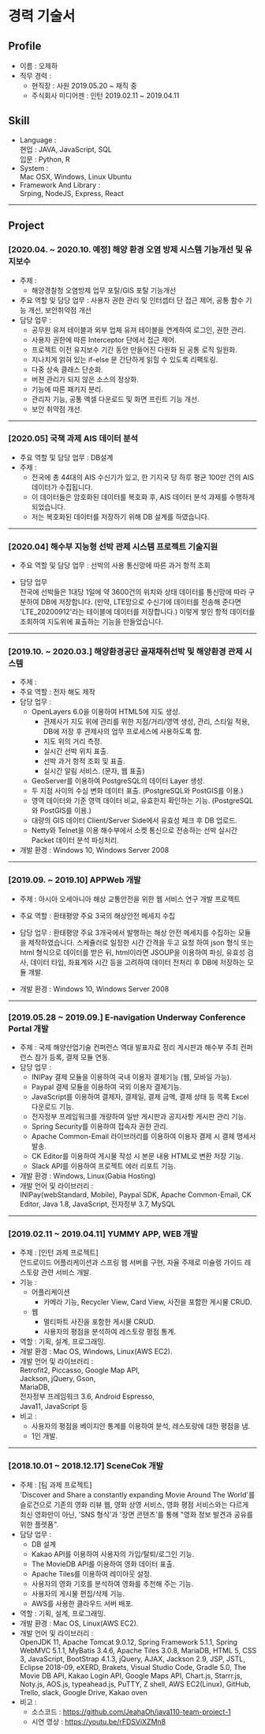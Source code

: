 # 경력 기술서

## Profile

- 이름 : 오제하
- 직무 경력 :
  - 현직장 : 사원 2019.05.20 ~ 재직 중
  - 주식회사 미디어젠 : 인턴 2019.02.11 ~ 2019.04.11

## Skill

- Language :  
  현업 : JAVA, JavaScript, SQL  
  입문 : Python, R
- System :  
  Mac OSX, Windows, Linux Ubuntu
- Framework And Library :  
  Srping, NodeJS, Express, React

---

## Project

### [2020.04. ~ 2020.10. 예정] 해양 환경 오염 방제 시스템 기능개선 및 유지보수

- 주제 :
  - 해양경찰청 오염방제 업무 포탈/GIS 포탈 기능개선
- 주요 역할 및 담당 업무 : 사용자 권한 관리 및 인터셉터 단 접근 제어, 공통 함수 기능 개선, 보안취약점 개선
- 담당 업무 :
  - 공무원 유져 테이블과 외부 업체 유져 테이블을 연계하여 로그인, 권한 관리.
  - 사용자 권한에 따른 Interceptor 단에서 접근 제어.
  - 프로젝트 이전 유지보수 기간 동안 만들어진 다원화 된 공통 로직 일원화.
  - 지나치게 얽혀 있는 if-else 문 간단하게 읽힐 수 있도록 리팩토링.
  - 다중 상속 클래스 단순화.
  - 버젼 관리가 되지 않은 소스의 정상화.
  - 기능에 따른 패키지 분리.
  - 관리자 기능, 공통 엑셀 다운로드 및 화면 프린트 기능 개선.
  - 보안 취약점 개선.

---

### [2020.05] 국책 과제 AIS 데이터 분석

- 주요 역할 및 담당 업무 : DB설계
- 주제 :
  - 전국에 총 44대의 AIS 수신기가 있고, 한 기지국 당 하루 평균 100만 건의 AIS 데이터가 수집됩니다.
  - 이 데이터들은 암호화된 데이터를 복호화 후, AIS 데이터 분석 과제를 수행하게 되었습니다.
  - 저는 복호화된 데이터를 저장하기 위해 DB 설계를 하였습니다.

---

### [2020.04] 해수부 지능형 선박 관제 시스템 프로젝트 기술지원

- 주요 역할 및 담당 업무 : 선박의 사용 통신망에 따른 과거 항적 조회

- 담당 업무  
  전국에 선박들은 1대당 1일에 약 3600건의 위치와 상태 데이터를 통신망에 따라 구분하여 DB에 저장합니다. (만약, LTE망으로 수신기에 데이터를 전송해 준다면 'LTE_20200912'라는 테이블에 데이터를 저장합니다.) 이렇게 쌓인 항적 데이터를 조회하여 지도위에 표출하는 기능을 만들었습니다.

---

### [2019.10. ~ 2020.03.] 해양환경공단 골재채취선박 및 해양환경 관제 시스템

- 주제 :
- 주요 역할 : 전자 해도 제작
- 담당 업무 :
  - OpenLayers 6.0을 이용하여 HTML5에 지도 생성.
    - 관제사가 지도 위에 관리를 위한 지점/거리/영역 생성, 관리, 스타일 적용, DB에 저장 후 관제사의 업무 프로세스에 사용하도록 함.
    - 지도 위의 거리 측정.
    - 실시간 선박 위치 표출.
    - 선박 과거 항적 조회 및 표출.
    - 실시간 알림 서비스. (문자, 웹 표출)
  - GeoServer를 이용하여 PostgreSQL의 데이터 Layer 생성.
  - 두 지점 사이의 수심 변화 데이터 표출. (PostgreSQL와 PostGIS를 이용.)
  - 영역 데이터와 기준 영역 데이터 비교, 유효한지 확인하는 기능. (PostgreSQL와 PostGIS를 이용.)
  - 대량의 GIS 데이터 Client/Server Side에서 유효성 체크 후 DB 업로드.
  - Netty와 Telnet을 이용 해수부에서 소켓 통신으로 전송하는 선박 실시간 Packet 데이터 분석 파싱처리.
- 개발 환경 : Windows 10, Windows Server 2008

---

### [2019.09. ~ 2019.10] APPWeb 개발

- 주제 : 아시아 오세아니아 해상 교통안전을 위한 웹 서비스 연구 개발 프로젝트
- 주요 역할 : 환태평양 주요 3국의 해상안전 메세지 수집
- 담당 업무 : 환태평양 주요 3개국에서 발행하는 해상 안전 메세지를 수집하는 모듈을 제작하였습니다. 스케쥴러로 일정한 시간 간격을 두고 요청 하여 json 형식 또는 html 형식으로 데이터를 받은 뒤, html이라면 JSOUP을 이용하여 파싱, 유효성 검사, 데이터 타입, 좌표계와 시간 등을 고려하여 데이터 전처리 후 DB에 저장하는 모듈 개발.

- 개발 환경 : Windows 10, Windows Server 2008

---

### [2019.05.28 ~ 2019.09.] E-navigation Underway Conference Portal 개발

- 주제 : 국제 해양산업기술 컨퍼런스 역대 발표자료 정리 게시판과 해수부 주최 컨퍼런스 참가 등록, 결제 모듈 연동.
- 담당 업무 :
  - INIPay 결제 모듈을 이용하여 국내 이용자 결제기능 (웹, 모바일 가능).
  - Paypal 결제 모듈을 이용하여 국외 이용자 결제기능.
  - JavaScript를 이용하여 결제자, 결제일, 결제 금액, 결제 상태 등 목록 Excel 다운로드 기능.
  - 전자정부 프레임워크를 개량하여 일반 게시판과 공지사항 게시판 관리 기능.
  - Spring Security를 이용하여 접속자 권한 관리.
  - Apache Common-Email 라이브러리를 이용하여 이용자 결제 시 결제 명세서 발송.
  - CK Editor를 이용하여 게시물 작성 시 본문 내용 HTML로 변환 저장 기능.
  - Slack API를 이용하여 프로젝트 에러 리포트 기능.
- 개발 환경 : Windows, Linux(Gabia Hosting)
- 개발 언어 및 라이브러리 :  
  INIPay(webStandard, Mobile), Paypal SDK, Apache Common-Email, CK Editor, Java 1.8, JavaScript, 전자정부 3.7, MySQL

---

### [2019.02.11 ~ 2019.04.11] YUMMY APP, WEB 개발

- 주제 : [인턴 과제 프로젝트]  
  안드로이드 어플리케이션과 스프링 웹 서버를 구현, 자율 주제로 미슐렝 가이드 레스토랑 관련 서비스 개발.
- 기능 :
  - 어플리케이션
    - 카메라 기능, Recycler View, Card View, 사진을 포함한 게시물 CRUD.
  - 웹
    - 멀티파트 사진을 포함한 게시물 CRUD.
    - 사용자의 평점을 분석하여 레스토랑 평점 통계.
- 역할 : 기획, 설계, 프로그래밍.
- 개발 환경 : Mac OS, Windows, Linux(AWS EC2).
- 개발 언어 및 라이브러리 :  
  Retrofit2, Piccasso, Google Map API,  
  Jackson, jQuery, Gson,  
  MariaDB,  
  전자정부 프레임워크 3.6, Android Espresso,  
  Java11, JavaScript 등
- 비고 :
  - 사용자의 평점을 베이지안 통계를 이용하여 분석, 레스토랑에 대한 평점을 냄.
  - 1인 개발.

---

### [2018.10.01 ~ 2018.12.17] SceneCok 개발

- 주제 : [팀 과제 프로젝트]  
  'Discover and Share a constantly expanding Movie Around The World'를 슬로건으로 기존의 영화 리뷰 웹, 영화 상영 서비스, 영화 평점 서비스와는 다르게 최신 영화만이 아닌, 'SNS 형식'과 '장면 콘텐츠'를 통해 "영화 정보 발견과 공유를 위한 플렛폼".
- 담당 업무 :
  - DB 설계
  - Kakao API를 이용하여 사용자의 가입/탈퇴/로그인 기능.
  - The MovieDB API를 이용하여 영화 데이터 표출.
  - Apache Tiles를 이용하여 레이아웃 설정.
  - 사용자의 영화 기호를 분석하여 영화를 추천해 주는 기능.
  - 사용자의 게시물 편집/삭제 기능.
  - AWS를 사용한 클라우드 서버 배포.
- 역할 : 기획, 설계, 프로그래밍.
- 개발 환경 : Mac OS, Linux(AWS EC2).
- 개발 언어 및 라이브러리 :  
  OpenJDK 11, Apache Tomcat 9.0.12, Spring Framework 5.1.1, Spring WebMVC 5.1.1, MyBatis 3.4.6, Apache Tiles 3.0.8, MariaDB, HTML 5, CSS 3, JavaScript, BootStrap 4.1.3, jQuery, AJAX, Jackson 2.9, JSP, JSTL, Eclipse 2018-09, eXERD, Brakets, Visual Studio Code, Gradle 5.0, The Movie DB API, Kakao Login API, Google Maps API, Chart.js, Starrr.js, Noty.js, AOS.js, typeahead.js, PuTTY, Z shell, AWS EC2(Linux), GitHub, Trello, slack, Google Drive, Kakao oven
- 비고 :
  - 소스코드 : https://github.com/JeahaOh/java110-team-project-1
  - 시연 영상 : https://youtu.be/rFDSViXZMn8
